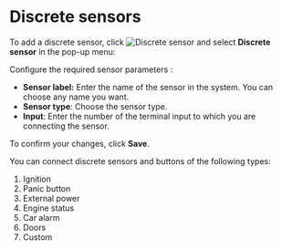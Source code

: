 # Discrete sensors

To add a discrete sensor, click ![Discrete sensor](https://www.navixy.com/wp-content/uploads/2019/06/plus.jpg) and select **Discrete sensor** in the pop-up menu:

Configure the required sensor parameters :

* **Sensor label:** Enter the name of the sensor in the system. You can choose any name you want.
* **Sensor type**: Choose the sensor type.
* **Input**: Enter the number of the terminal input to which you are connecting the sensor.

To confirm your changes, click **Save**.

You can connect discrete sensors and buttons of the following types:

1. Ignition
2. Panic button
3. External power
4. Engine status
5. Car alarm
6. Doors
7. Custom
